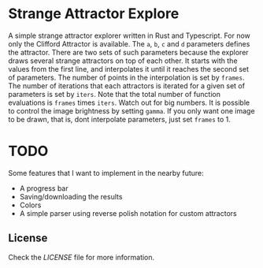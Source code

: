 # Strange Attractor Explore

A simple strange attractor explorer written in Rust and Typescript. For now
only the Clifford Attractor is available. The `a`, `b`, `c` and `d` parameters
defines the attractor. There are two sets of such parameters because the explorer
draws several strange attractors on top of each other. It starts with the values
from the first line, and interpolates it until it reaches the second set of
parameters. The number of points in the interpolation is set by `frames`. The
number of iterations that each attractors is iterated for a given set of
parameters is set by `iters`. Note that the total number of function evaluations
is `frames` times `iters`. Watch out for big numbers. It is possible to control
the image brightness by setting `gamma`. If you only want one image to be drawn,
that is, dont interpolate parameters, just set `frames` to 1.

# TODO

Some features that I want to implement in the nearby future:

- A progress bar
- Saving/downloading the results
- Colors
- A simple parser using reverse polish notation for custom attractors

## License

Check the _LICENSE_ file for more information.
